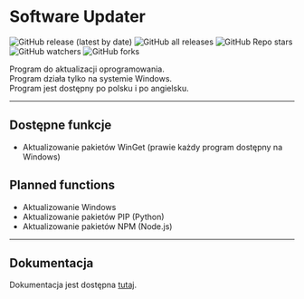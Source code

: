 # Software Updater

![GitHub release (latest by date)](https://img.shields.io/github/v/release/barteklorenc/SoftwareUpdater?style=flat-square)
![GitHub all releases](https://img.shields.io/github/downloads/barteklorenc/SoftwareUpdater/total?style=flat-square)
![GitHub Repo stars](https://img.shields.io/github/stars/barteklorenc/SoftwareUpdater?style=flat-square)
![GitHub watchers](https://img.shields.io/github/watchers/barteklorenc/SoftwareUpdater?style=flat-square)
![GitHub forks](https://img.shields.io/github/forks/barteklorenc/SoftwareUpdater?style=flat-square)

Program do aktualizacji oprogramowania. \
Program działa tylko na systemie Windows. \
Program jest dostępny po polsku i po angielsku.

---

## Dostępne funkcje
- Aktualizowanie pakietów WinGet (prawie każdy program dostępny na Windows)

## Planned functions
- Aktualizowanie Windows
- Aktualizowanie pakietów PIP (Python)
- Aktualizowanie pakietów NPM (Node.js)

---

## Dokumentacja
Dokumentacja jest dostępna [tutaj](https://github.com/barteklorenc/SoftwareUpdater/wiki).
